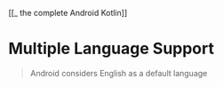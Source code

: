 [[_ the complete Android Kotlin]]

# Multiple Language Support

> 
> Android considers English as a default language
> 
















